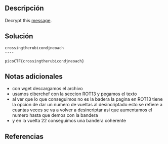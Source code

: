 ## Descripción
Decrypt this [message](https://jupiter.challenges.picoctf.org/static/7d707a443e95054dc4cf30b1d9522ef0/ciphertext).
## Solución
```
crossingtherubicondjneoach
----

picoCTF{crossingtherubicondjneoach}
```

## Notas adicionales
+ con wget descargamos el archivo
+ usamos ciberchef con la seccion ROT13 y pegamos el texto
+ al ver que lo que conseguimos no es la badera la pagina en ROT13 tiene la opcion de dar un numero de vueltas al desincriptado esto se refiere a cuantas veces se va a volver a desincriptar asi que aumentamos el numero hasta que demos con la bandera
+ y en la vuelta 22 conseguimos una bandera coherente
## Referencias